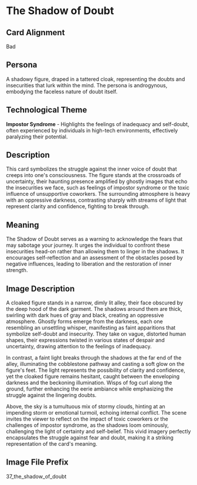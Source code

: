 # The Shadow of Doubt

## Card Alignment
Bad

## Persona
A shadowy figure, draped in a tattered cloak, representing the doubts and insecurities that lurk within the mind. The persona is androgynous, embodying the faceless nature of doubt itself.

## Technological Theme
**Impostor Syndrome** - Highlights the feelings of inadequacy and self-doubt, often experienced by individuals in high-tech environments, effectively paralyzing their potential.

## Description
This card symbolizes the struggle against the inner voice of doubt that creeps into one's consciousness. The figure stands at the crossroads of uncertainty, their haunting presence amplified by ghostly images that echo the insecurities we face, such as feelings of impostor syndrome or the toxic influence of unsupportive coworkers. The surrounding atmosphere is heavy with an oppressive darkness, contrasting sharply with streams of light that represent clarity and confidence, fighting to break through.

## Meaning
The Shadow of Doubt serves as a warning to acknowledge the fears that may sabotage your journey. It urges the individual to confront these insecurities head-on rather than allowing them to linger in the shadows. It encourages self-reflection and an assessment of the obstacles posed by negative influences, leading to liberation and the restoration of inner strength.

## Image Description
A cloaked figure stands in a narrow, dimly lit alley, their face obscured by the deep hood of the dark garment. The shadows around them are thick, swirling with dark hues of gray and black, creating an oppressive atmosphere. Ghostly forms emerge from the darkness, each one resembling an unsettling whisper, manifesting as faint apparitions that symbolize self-doubt and insecurity. They take on vague, distorted human shapes, their expressions twisted in various states of despair and uncertainty, drawing attention to the feelings of inadequacy.

In contrast, a faint light breaks through the shadows at the far end of the alley, illuminating the cobblestone pathway and casting a soft glow on the figure's feet. The light represents the possibility of clarity and confidence, yet the cloaked figure remains hesitant, caught between the enveloping darkness and the beckoning illumination. Wisps of fog curl along the ground, further enhancing the eerie ambiance while emphasizing the struggle against the lingering doubts.

Above, the sky is a tumultuous mix of stormy clouds, hinting at an impending storm or emotional turmoil, echoing internal conflict. The scene invites the viewer to reflect on the impact of toxic coworkers or the challenges of impostor syndrome, as the shadows loom ominously, challenging the light of certainty and self-belief. This vivid imagery perfectly encapsulates the struggle against fear and doubt, making it a striking representation of the card's meaning.

## Image File Prefix
37_the_shadow_of_doubt